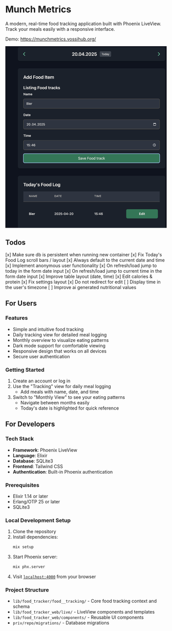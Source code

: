 # Munch Metrics

A modern, real-time food tracking application built with Phoenix LiveView. Track your meals easily with a responsive interface.

Demo: https://munchmetrics.vossihub.org/

<img src="screenshots/demo.png" alt="Munch Metrics Screenshot" width="600"/>

## Todos

[x] Make sure db is persistent when running new container
[x] Fix Today's Food Log scroll bars / layout
[x] Always default to the current date and time
[x] Implement anonymous user functionality
[x] On refresh/load jump to today in the form date input
[x] On refresh/load jump to current time in the form date input
[x] Improve table layout (date, time)
[x] Edit calories & protein
[x] Fix settings layout
[x] Do not redirect for edit
[ ] Display time in the user's timezone
[ ] Improve ai generated nutritional values

## For Users

### Features

- Simple and intuitive food tracking
- Daily tracking view for detailed meal logging
- Monthly overview to visualize eating patterns
- Dark mode support for comfortable viewing
- Responsive design that works on all devices
- Secure user authentication

### Getting Started

1. Create an account or log in
2. Use the "Tracking" view for daily meal logging
   - Add meals with name, date, and time
3. Switch to "Monthly View" to see your eating patterns
   - Navigate between months easily
   - Today's date is highlighted for quick reference

## For Developers

### Tech Stack

- **Framework**: Phoenix LiveView
- **Language**: Elixir
- **Database**: SQLite3
- **Frontend**: Tailwind CSS
- **Authentication**: Built-in Phoenix authentication

### Prerequisites

- Elixir 1.14 or later
- Erlang/OTP 25 or later
- SQLite3

### Local Development Setup

1. Clone the repository
2. Install dependencies:
   ```bash
   mix setup
   ```
3. Start Phoenix server:
   ```bash
   mix phx.server
   ```
4. Visit [`localhost:4000`](http://localhost:4000) from your browser

### Project Structure

- `lib/food_tracker/food__tracking/` - Core food tracking context and schema
- `lib/food_tracker_web/live/` - LiveView components and templates
- `lib/food_tracker_web/components/` - Reusable UI components
- `priv/repo/migrations/` - Database migrations
